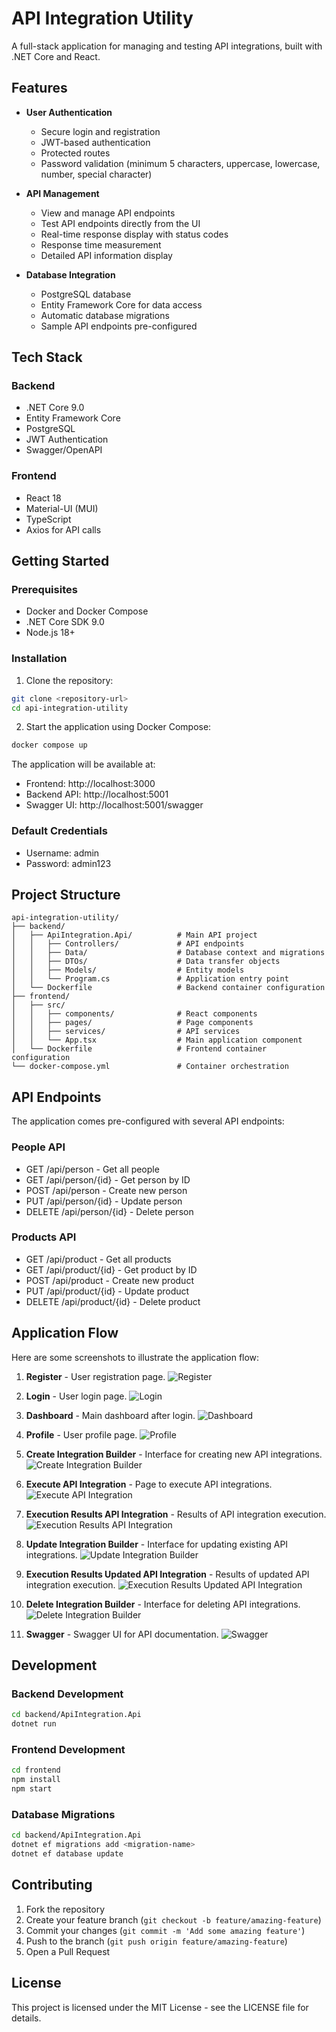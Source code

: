# API Integration Utility

A full-stack application for managing and testing API integrations, built with .NET Core and React.

## Features

- **User Authentication**
  - Secure login and registration
  - JWT-based authentication
  - Protected routes
  - Password validation (minimum 5 characters, uppercase, lowercase, number, special character)

- **API Management**
  - View and manage API endpoints
  - Test API endpoints directly from the UI
  - Real-time response display with status codes
  - Response time measurement
  - Detailed API information display

- **Database Integration**
  - PostgreSQL database
  - Entity Framework Core for data access
  - Automatic database migrations
  - Sample API endpoints pre-configured

## Tech Stack

### Backend
- .NET Core 9.0
- Entity Framework Core
- PostgreSQL
- JWT Authentication
- Swagger/OpenAPI

### Frontend
- React 18
- Material-UI (MUI)
- TypeScript
- Axios for API calls

## Getting Started

### Prerequisites
- Docker and Docker Compose
- .NET Core SDK 9.0
- Node.js 18+

### Installation

1. Clone the repository:
```bash
git clone <repository-url>
cd api-integration-utility
```

2. Start the application using Docker Compose:
```bash
docker compose up
```

The application will be available at:
- Frontend: http://localhost:3000
- Backend API: http://localhost:5001
- Swagger UI: http://localhost:5001/swagger

### Default Credentials
- Username: admin
- Password: admin123

## Project Structure

```
api-integration-utility/
├── backend/
│   ├── ApiIntegration.Api/          # Main API project
│   │   ├── Controllers/             # API endpoints
│   │   ├── Data/                    # Database context and migrations
│   │   ├── DTOs/                    # Data transfer objects
│   │   ├── Models/                  # Entity models
│   │   └── Program.cs               # Application entry point
│   └── Dockerfile                   # Backend container configuration
├── frontend/
│   ├── src/
│   │   ├── components/              # React components
│   │   ├── pages/                   # Page components
│   │   ├── services/                # API services
│   │   └── App.tsx                  # Main application component
│   └── Dockerfile                   # Frontend container configuration
└── docker-compose.yml               # Container orchestration
```

## API Endpoints

The application comes pre-configured with several API endpoints:

### People API
- GET /api/person - Get all people
- GET /api/person/{id} - Get person by ID
- POST /api/person - Create new person
- PUT /api/person/{id} - Update person
- DELETE /api/person/{id} - Delete person

### Products API
- GET /api/product - Get all products
- GET /api/product/{id} - Get product by ID
- POST /api/product - Create new product
- PUT /api/product/{id} - Update product
- DELETE /api/product/{id} - Delete product

## Application Flow

Here are some screenshots to illustrate the application flow:

1. **Register** - User registration page.
   ![Register](screenshots/1-Register.png)

2. **Login** - User login page.
   ![Login](screenshots/2-Login.png)

3. **Dashboard** - Main dashboard after login.
   ![Dashboard](screenshots/3-Dashboard.png)

4. **Profile** - User profile page.
   ![Profile](screenshots/4-Profile.png)

5. **Create Integration Builder** - Interface for creating new API integrations.
   ![Create Integration Builder](screenshots/5-Create_Integration-Builder.png)

6. **Execute API Integration** - Page to execute API integrations.
   ![Execute API Integration](screenshots/6-Execute_API-Integration.png)

7. **Execution Results API Integration** - Results of API integration execution.
   ![Execution Results API Integration](screenshots/7-Execution-Results_API-Integration.png)

8. **Update Integration Builder** - Interface for updating existing API integrations.
   ![Update Integration Builder](screenshots/8-Update_Integration-Builder.png)

9. **Execution Results Updated API Integration** - Results of updated API integration execution.
   ![Execution Results Updated API Integration](screenshots/9-Execution-Results_Updated-API-Integration.png)

10. **Delete Integration Builder** - Interface for deleting API integrations.
    ![Delete Integration Builder](screenshots/10-Delete_Integration-Builder.png)

11. **Swagger** - Swagger UI for API documentation.
    ![Swagger](screenshots/11-Swagger.png)

## Development

### Backend Development
```bash
cd backend/ApiIntegration.Api
dotnet run
```

### Frontend Development
```bash
cd frontend
npm install
npm start
```

### Database Migrations
```bash
cd backend/ApiIntegration.Api
dotnet ef migrations add <migration-name>
dotnet ef database update
```

## Contributing

1. Fork the repository
2. Create your feature branch (`git checkout -b feature/amazing-feature`)
3. Commit your changes (`git commit -m 'Add some amazing feature'`)
4. Push to the branch (`git push origin feature/amazing-feature`)
5. Open a Pull Request

## License

This project is licensed under the MIT License - see the LICENSE file for details. 